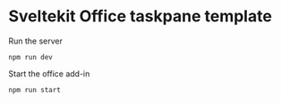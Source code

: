 # Sveltekit Office taskpane template

Run the server

```shell
npm run dev
```

Start the office add-in

```shell
npm run start
```
